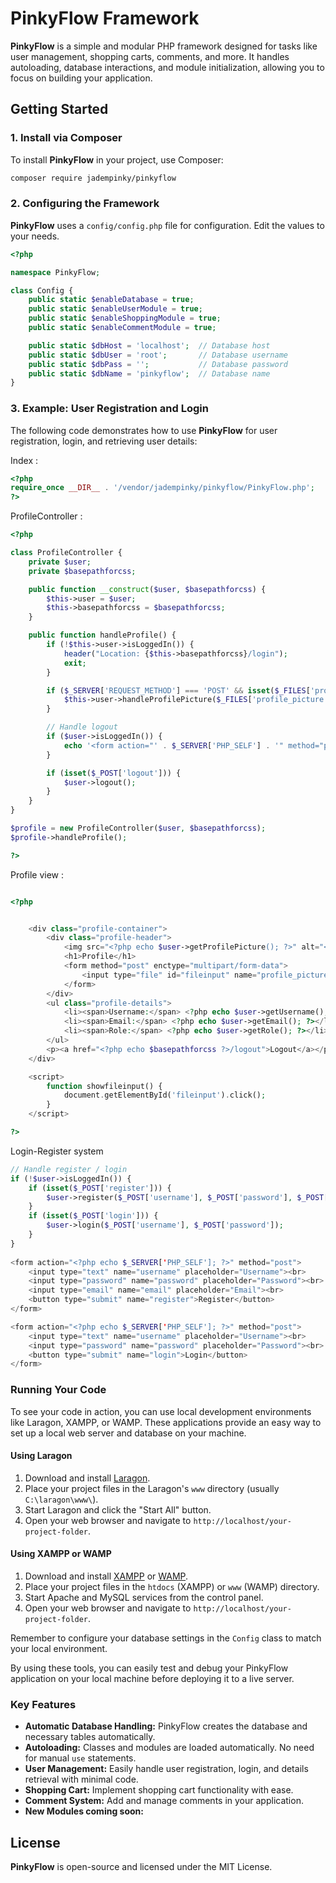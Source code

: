 
# PinkyFlow Framework

**PinkyFlow** is a simple and modular PHP framework designed for tasks like user management, shopping carts, comments, and more. It handles autoloading, database interactions, and module initialization, allowing you to focus on building your application.

## Getting Started

### 1. Install via Composer

To install **PinkyFlow** in your project, use Composer:

```bash
composer require jadempinky/pinkyflow
```

### 2. Configuring the Framework

**PinkyFlow** uses a `config/config.php` file for configuration. Edit the values to your needs.

```php
<?php

namespace PinkyFlow;

class Config {
    public static $enableDatabase = true;
    public static $enableUserModule = true;
    public static $enableShoppingModule = true;
    public static $enableCommentModule = true;

    public static $dbHost = 'localhost';  // Database host
    public static $dbUser = 'root';       // Database username
    public static $dbPass = '';           // Database password
    public static $dbName = 'pinkyflow';  // Database name
}
```

### 3. Example: User Registration and Login

The following code demonstrates how to use **PinkyFlow** for user registration, login, and retrieving user details:

Index : 
```php
<?php
require_once __DIR__ . '/vendor/jadempinky/pinkyflow/PinkyFlow.php';
?>
```

ProfileController : 
```php
<?php

class ProfileController {
    private $user;
    private $basepathforcss;

    public function __construct($user, $basepathforcss) {
        $this->user = $user;
        $this->basepathforcss = $basepathforcss;
    }

    public function handleProfile() {
        if (!$this->user->isLoggedIn()) {
            header("Location: {$this->basepathforcss}/login");
            exit;
        }

        if ($_SERVER['REQUEST_METHOD'] === 'POST' && isset($_FILES['profile_picture'])) {
            $this->user->handleProfilePicture($_FILES['profile_picture']);
        }

        // Handle logout
        if ($user->isLoggedIn()) {
            echo '<form action="' . $_SERVER['PHP_SELF'] . '" method="post"><button type="submit" name="logout">Logout</button></form>';
        }

        if (isset($_POST['logout'])) {
            $user->logout();
        }
    }
}

$profile = new ProfileController($user, $basepathforcss);
$profile->handleProfile();

?>
```
Profile view : 
```php

<?php


    <div class="profile-container">
        <div class="profile-header">
            <img src="<?php echo $user->getProfilePicture(); ?>" alt="<?php echo $user->getUsername(); ?>'s Profile Picture" onclick="showfileinput()">
            <h1>Profile</h1>
            <form method="post" enctype="multipart/form-data">
                <input type="file" id="fileinput" name="profile_picture" accept="image/*" style="display: none;" onchange="this.form.submit()">
            </form>
        </div>
        <ul class="profile-details">
            <li><span>Username:</span> <?php echo $user->getUsername(); ?></li>
            <li><span>Email:</span> <?php echo $user->getEmail(); ?></li>
            <li><span>Role:</span> <?php echo $user->getRole(); ?></li>
        </ul>
        <p><a href="<?php echo $basepathforcss ?>/logout">Logout</a></p>
    </div>

    <script>
        function showfileinput() {
            document.getElementById('fileinput').click();
        }
    </script>

?>
```


Login-Register system

```php
// Handle register / login
if (!$user->isLoggedIn()) {
    if (isset($_POST['register'])) {
        $user->register($_POST['username'], $_POST['password'], $_POST['password'], $_POST['email']);
    }
    if (isset($_POST['login'])) {
        $user->login($_POST['username'], $_POST['password']);
    }
}
        
<form action="<?php echo $_SERVER['PHP_SELF']; ?>" method="post">
    <input type="text" name="username" placeholder="Username"><br>
    <input type="password" name="password" placeholder="Password"><br>
    <input type="email" name="email" placeholder="Email"><br>
    <button type="submit" name="register">Register</button>
</form>

<form action="<?php echo $_SERVER['PHP_SELF']; ?>" method="post">
    <input type="text" name="username" placeholder="Username"><br>
    <input type="password" name="password" placeholder="Password"><br>
    <button type="submit" name="login">Login</button>
</form>

```


### Running Your Code

To see your code in action, you can use local development environments like Laragon, XAMPP, or WAMP. These applications provide an easy way to set up a local web server and database on your machine.

#### Using Laragon

1. Download and install [Laragon](https://laragon.org/download/).
2. Place your project files in the Laragon's `www` directory (usually `C:\laragon\www\`).
3. Start Laragon and click the "Start All" button.
4. Open your web browser and navigate to `http://localhost/your-project-folder`.

#### Using XAMPP or WAMP

1. Download and install [XAMPP](https://www.apachefriends.org/index.html) or [WAMP](https://www.wampserver.com/en/).
2. Place your project files in the `htdocs` (XAMPP) or `www` (WAMP) directory.
3. Start Apache and MySQL services from the control panel.
4. Open your web browser and navigate to `http://localhost/your-project-folder`.

Remember to configure your database settings in the `Config` class to match your local environment.

By using these tools, you can easily test and debug your PinkyFlow application on your local machine before deploying it to a live server.


### Key Features

- **Automatic Database Handling:** PinkyFlow creates the database and necessary tables automatically.
- **Autoloading:** Classes and modules are loaded automatically. No need for manual `use` statements.
- **User Management:** Easily handle user registration, login, and details retrieval with minimal code.
- **Shopping Cart:** Implement shopping cart functionality with ease.
- **Comment System:** Add and manage comments in your application.
- **New Modules coming soon:**

## License

**PinkyFlow** is open-source and licensed under the MIT License.
